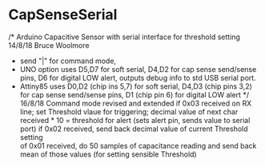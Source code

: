 # CapSenseSerial

/*  Arduino Capacitive Sensor with serial interface for threshold setting   14/8/18   Bruce Woolmore
 * send "|" for command mode, 
 * UNO option uses D5,D7 for soft serial, D4,D2 for cap sense send/sense pins, D6 for digital LOW alert, outputs debug info to std USB serial port.
 * Attiny85 uses D0,D2 (chip ins 5,7) for soft serial, D4,D3 (chip pins 3,2) for cap sense send/sense pins, D1 (chip pin 6) for digital LOW alert
 */
16/8/18 Command mode revised and extended
if 0x03 received on  RX line; set Threshold vlaue for triggering; decimal value of next char received *  10 = threshold for alert (sets alert pin, sends value to serial port)
if 0x02 received, send back decimal value of current Threshold  setting   
of 0x01 received, do 50 samples of  capacitance reading and send back mean of those values (for setting sensible Threshold)    
